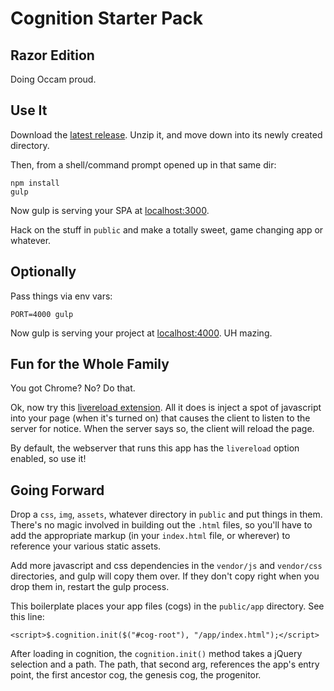 # Cognition Starter Pack
## Razor Edition

Doing Occam proud.

## Use It

Download the [latest release](https://github.com/enlore/cognition-vanilla/releases).
Unzip it, and move down into its newly created directory.

Then, from a shell/command prompt opened up in that same dir:

    npm install
    gulp

Now gulp is serving your SPA at [localhost:3000](http://localhost:3000).

Hack on the stuff in `public` and make a totally sweet, game changing app or whatever.

## Optionally

Pass things via env vars:

    PORT=4000 gulp

Now gulp is serving your project at [localhost:4000](http://localhost:4000). UH mazing.

## Fun for the Whole Family

You got Chrome? No? Do that.

Ok, now try this [livereload extension](https://chrome.google.com/webstore/detail/livereload/jnihajbhpnppcggbcgedagnkighmdlei?hl=en).
All it does is inject a spot of javascript into your page (when it's turned on)
that causes the client to listen to the server for notice. When the server says
so, the client will reload the page.

By default, the webserver that runs this app has the `livereload` option
enabled, so use it!

## Going Forward

Drop a `css`, `img`, `assets`, whatever directory in `public` and put things in
them. There's no magic involved in building out the `.html` files, so you'll
have to add the appropriate markup (in your `index.html` file, or wherever)
to reference your various static assets.

Add more javascript and css dependencies in the `vendor/js` and `vendor/css`
directories, and gulp will copy them over.  If they don't copy right when you
drop them in, restart the gulp process.

This boilerplate places your app files (cogs) in the `public/app` directory. See this
line:

    <script>$.cognition.init($("#cog-root"), "/app/index.html");</script>

After loading in cognition, the `cognition.init()` method takes a jQuery selection
and a path.  The path, that second arg, references the app's entry point, the
first ancestor cog, the genesis cog, the progenitor.
